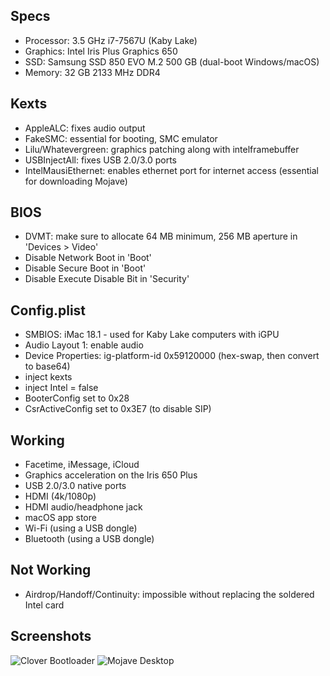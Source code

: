 ## Specs
 - Processor: 3.5 GHz i7-7567U (Kaby Lake)
 - Graphics: Intel Iris Plus Graphics 650
 - SSD: Samsung SSD 850 EVO M.2 500 GB (dual-boot Windows/macOS)
 - Memory: 32 GB 2133 MHz DDR4

## Kexts
- AppleALC: fixes audio output
- FakeSMC: essential for booting, SMC emulator
- Lilu/Whatevergreen: graphics patching along with intelframebuffer
- USBInjectAll: fixes USB 2.0/3.0 ports
- IntelMausiEthernet: enables ethernet port for internet access (essential for downloading Mojave)

## BIOS
- DVMT: make sure to allocate 64 MB minimum, 256 MB aperture in 'Devices > Video'
- Disable Network Boot in 'Boot'
- Disable Secure Boot in 'Boot'
- Disable Execute Disable Bit in 'Security'

## Config.plist
- SMBIOS: iMac 18.1 - used for Kaby Lake computers with iGPU
- Audio Layout 1: enable audio
- Device Properties: ig-platform-id 0x59120000 (hex-swap, then convert to base64)
- inject kexts
- inject Intel = false
- BooterConfig set to 0x28
- CsrActiveConfig set to 0x3E7 (to disable SIP)

## Working
- Facetime, iMessage, iCloud
- Graphics acceleration on the Iris 650 Plus
- USB 2.0/3.0 native ports
- HDMI (4k/1080p)
- HDMI audio/headphone jack
- macOS app store
- Wi-Fi (using a USB dongle)
- Bluetooth (using a USB dongle)

## Not Working
- Airdrop/Handoff/Continuity: impossible without replacing the soldered Intel card

## Screenshots
![Clover Bootloader](https://i.imgur.com/wi50UsP.png)
![Mojave Desktop](https://i.imgur.com/NGOEPch.jpg)
